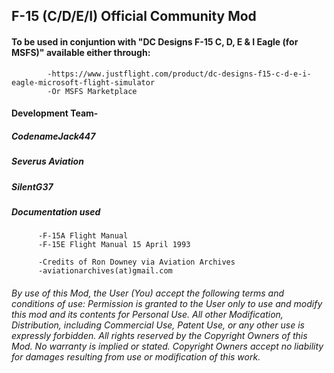 ## F-15 (C/D/E/I) Official Community Mod

####  To be used in conjuntion with "DC Designs F-15 C, D, E & I Eagle (for MSFS)" available either through: 
            -https://www.justflight.com/product/dc-designs-f15-c-d-e-i-eagle-microsoft-flight-simulator
            -Or MSFS Marketplace


####  Development Team-
##### CodenameJack447
##### Severus Aviation
##### SilentG37



##### Documentation used
          -F-15A Flight Manual
          -F-15E Flight Manual 15 April 1993
          
          -Credits of Ron Downey via Aviation Archives
          -aviationarchives(at)gmail.com


###### By use of this Mod, the User (You) accept the following terms and conditions of use: Permission is granted to the User only to use and modify this mod and its contents for Personal Use. All other Modification, Distribution, including Commercial Use, Patent Use, or any other use is expressly forbidden. All rights reserved by the Copyright Owners of this Mod. No warranty is implied or stated. Copyright Owners accept no liability for damages resulting from use or modification of this work.

